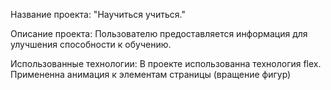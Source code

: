 Название проекта:
"Научиться учиться."

Описание проекта:
Пользователю предоставляется информация для улучшения способности к обучению.

Использованные технологии:
В проекте использованна технология flex.
Примененна анимация к элементам страницы (вращение фигур)
